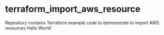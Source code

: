 # terraform_import_aws_resource
Repository contains Terraform example code to demonstrate to import AWS resources
Hello World!